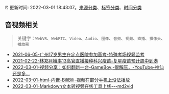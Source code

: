 :alarm_clock: 更新时间: 2022-03-01 18:43:07。[来源分类](../README.md)、[标签分类](../TAGS.md)、[时间分类](../TIMELINE.md)

## 音视频相关


> 关键字：`WebVR`、`WebRTC`、`Video`、`Audio`、`图像`、`音频`、`视频`、`直播`、`摄像头`、`播放器`



- [2021-06-05-广州17岁男生在定点医院参加高考-特殊考场视频监考](https://m.caixin.com/m/2021-06-05/101723418.html) 
- [2021-02-22-林郑月娥率13高官直播接种科兴疫苗-复星疫苗预计周中到港](https://m.caixin.com/m/2021-02-22/101665724.html) 
- [2022-03-01-视频分享：如何翻新一台-GameBoy,-很解压，-YouTube-神仙还是多...](https://www.v2ex.com/t/837305) 
- [2022-03-01-html-内嵌-BiliBili-视频在部分手机上没法播放](https://www.v2ex.com/t/837261) 
- [2022-03-01-Markdown文本转视频在线工具上线---md2vid](https://toutiao.io/k/cvz6t43) 